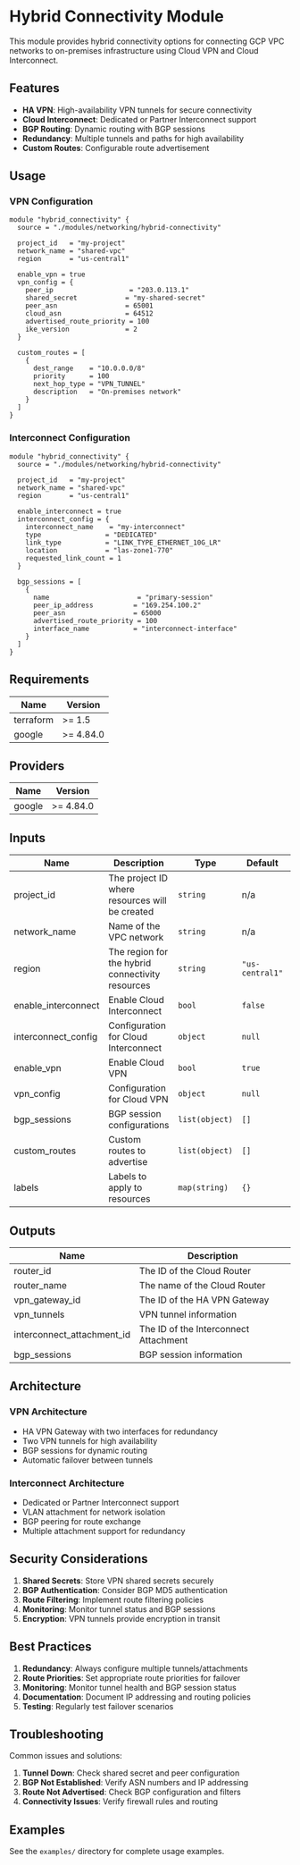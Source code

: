 # Hybrid Connectivity Module

This module provides hybrid connectivity options for connecting GCP VPC networks to on-premises infrastructure using Cloud VPN and Cloud Interconnect.

## Features

- **HA VPN**: High-availability VPN tunnels for secure connectivity
- **Cloud Interconnect**: Dedicated or Partner Interconnect support
- **BGP Routing**: Dynamic routing with BGP sessions
- **Redundancy**: Multiple tunnels and paths for high availability
- **Custom Routes**: Configurable route advertisement

## Usage

### VPN Configuration

```hcl
module "hybrid_connectivity" {
  source = "./modules/networking/hybrid-connectivity"
  
  project_id   = "my-project"
  network_name = "shared-vpc"
  region       = "us-central1"
  
  enable_vpn = true
  vpn_config = {
    peer_ip                   = "203.0.113.1"
    shared_secret            = "my-shared-secret"
    peer_asn                 = 65001
    cloud_asn                = 64512
    advertised_route_priority = 100
    ike_version              = 2
  }
  
  custom_routes = [
    {
      dest_range    = "10.0.0.0/8"
      priority      = 100
      next_hop_type = "VPN_TUNNEL"
      description   = "On-premises network"
    }
  ]
}
```

### Interconnect Configuration

```hcl
module "hybrid_connectivity" {
  source = "./modules/networking/hybrid-connectivity"
  
  project_id   = "my-project"
  network_name = "shared-vpc"
  region       = "us-central1"
  
  enable_interconnect = true
  interconnect_config = {
    interconnect_name    = "my-interconnect"
    type                = "DEDICATED"
    link_type           = "LINK_TYPE_ETHERNET_10G_LR"
    location            = "las-zone1-770"
    requested_link_count = 1
  }
  
  bgp_sessions = [
    {
      name                      = "primary-session"
      peer_ip_address          = "169.254.100.2"
      peer_asn                 = 65000
      advertised_route_priority = 100
      interface_name           = "interconnect-interface"
    }
  ]
}
```

## Requirements

| Name | Version |
|------|---------|
| terraform | >= 1.5 |
| google | >= 4.84.0 |

## Providers

| Name | Version |
|------|---------|
| google | >= 4.84.0 |

## Inputs

| Name | Description | Type | Default | Required |
|------|-------------|------|---------|:--------:|
| project_id | The project ID where resources will be created | `string` | n/a | yes |
| network_name | Name of the VPC network | `string` | n/a | yes |
| region | The region for the hybrid connectivity resources | `string` | `"us-central1"` | no |
| enable_interconnect | Enable Cloud Interconnect | `bool` | `false` | no |
| interconnect_config | Configuration for Cloud Interconnect | `object` | `null` | no |
| enable_vpn | Enable Cloud VPN | `bool` | `true` | no |
| vpn_config | Configuration for Cloud VPN | `object` | `null` | no |
| bgp_sessions | BGP session configurations | `list(object)` | `[]` | no |
| custom_routes | Custom routes to advertise | `list(object)` | `[]` | no |
| labels | Labels to apply to resources | `map(string)` | `{}` | no |

## Outputs

| Name | Description |
|------|-------------|
| router_id | The ID of the Cloud Router |
| router_name | The name of the Cloud Router |
| vpn_gateway_id | The ID of the HA VPN Gateway |
| vpn_tunnels | VPN tunnel information |
| interconnect_attachment_id | The ID of the Interconnect Attachment |
| bgp_sessions | BGP session information |

## Architecture

### VPN Architecture
- HA VPN Gateway with two interfaces for redundancy
- Two VPN tunnels for high availability
- BGP sessions for dynamic routing
- Automatic failover between tunnels

### Interconnect Architecture
- Dedicated or Partner Interconnect support
- VLAN attachment for network isolation
- BGP peering for route exchange
- Multiple attachment support for redundancy

## Security Considerations

1. **Shared Secrets**: Store VPN shared secrets securely
2. **BGP Authentication**: Consider BGP MD5 authentication
3. **Route Filtering**: Implement route filtering policies
4. **Monitoring**: Monitor tunnel status and BGP sessions
5. **Encryption**: VPN tunnels provide encryption in transit

## Best Practices

1. **Redundancy**: Always configure multiple tunnels/attachments
2. **Route Priorities**: Set appropriate route priorities for failover
3. **Monitoring**: Monitor tunnel health and BGP session status
4. **Documentation**: Document IP addressing and routing policies
5. **Testing**: Regularly test failover scenarios

## Troubleshooting

Common issues and solutions:

1. **Tunnel Down**: Check shared secret and peer configuration
2. **BGP Not Established**: Verify ASN numbers and IP addressing
3. **Route Not Advertised**: Check BGP configuration and filters
4. **Connectivity Issues**: Verify firewall rules and routing

## Examples

See the `examples/` directory for complete usage examples.